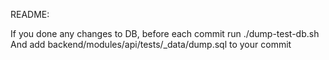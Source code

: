 README:

If you done any changes to DB, before each commit run ./dump-test-db.sh
And add backend/modules/api/tests/_data/dump.sql to your commit